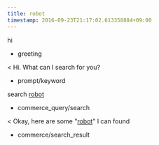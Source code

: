```yaml
---
title: robot
timestamp: 2016-09-23T21:17:02.613358884+09:00
---
```


hi
* greeting

< Hi. What can I search for you?
* prompt/keyword

search [robot](keyword)
* commerce_query/search

< Okay, here are some "[robot](keyword)" I can found
* commerce/search_result
